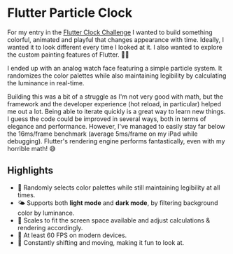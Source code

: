 # Flutter Particle Clock

For my entry in the [Flutter Clock Challenge](https://flutter.dev/clock) I wanted to build something colorful, animated and playful that changes appearance with time. Ideally, I wanted it to look different every time I looked at it. I also wanted to explore the custom painting features of Flutter. 👨‍🎨

I ended up with an analog watch face featuring a simple particle system. It randomizes the color palettes while also maintaining legibility by calculating the luminance in real-time.

Building this was a bit of a struggle as I'm not very good with math, but the framework and the developer experience (hot reload, in particular) helped me out a lot. Being able to iterate quickly is a great way to learn new things. I guess the code could be improved in several ways, both in terms of elegance and performance. However, I've managed to easily stay far below the 16ms/frame benchmark (average 5ms/frame on my iPad while debugging). Flutter's rendering engine performs fantastically, even with my horrible math! 😅

## Highlights

  - 🎨 Randomly selects color palettes while still maintaining legibility at all times.
  - 🌤 Supports both **light mode** and **dark mode**, by filtering background color by luminance.
  - 📱 Scales to fit the screen space available and adjust calculations & rendering accordingly.
  - 🚀 At least 60 FPS on modern devices.
  - 🌈 Constantly shifting and moving, making it fun to look at.